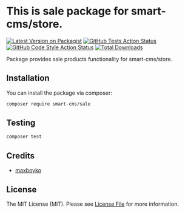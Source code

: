 # This is sale package for smart-cms/store.

[![Latest Version on Packagist](https://img.shields.io/packagist/v/smart-cms/sale.svg?style=flat-square)](https://packagist.org/packages/smart-cms/sale)
[![GitHub Tests Action Status](https://img.shields.io/github/actions/workflow/status/smart-cms/sale/run-tests.yml?branch=main&label=tests&style=flat-square)](https://github.com/smart-cms/sale/actions?query=workflow%3Arun-tests+branch%3Amain)
[![GitHub Code Style Action Status](https://img.shields.io/github/actions/workflow/status/smart-cms/sale/fix-php-code-style-issues.yml?branch=main&label=code%20style&style=flat-square)](https://github.com/smart-cms/sale/actions?query=workflow%3A"Fix+PHP+code+style+issues"+branch%3Amain)
[![Total Downloads](https://img.shields.io/packagist/dt/smart-cms/sale.svg?style=flat-square)](https://packagist.org/packages/smart-cms/sale)

Package provides sale products functionality for smart-cms/store.

## Installation

You can install the package via composer:

```bash
composer require smart-cms/sale
```

## Testing

```bash
composer test
```

## Credits

-   [maxboyko](https://github.com/maxboiko)

## License

The MIT License (MIT). Please see [License File](LICENSE.md) for more information.
